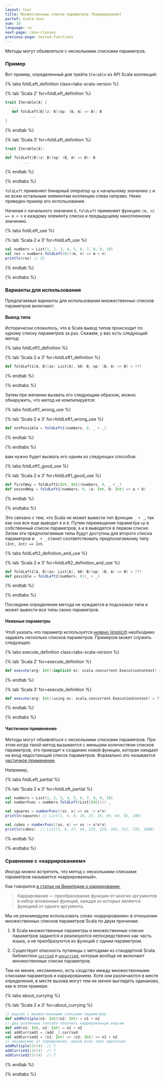 ```yaml
---
layout: tour
title: Множественные списки параметров (Каррирование)
partof: scala-tour
num: 10
language: ru
next-page: case-classes
previous-page: nested-functions
---
```


Методы могут объявляться с несколькими списками параметров.

### Пример

Вот пример, определенный для трейта `Iterable` из API Scala коллекций:

{% tabs foldLeft_definition class=tabs-scala-version %}

{% tab 'Scala 2' for=foldLeft_definition %}

```scala
trait Iterable[A] {
   ...
   def foldLeft[B](z: B)(op: (B, A) => B): B
           ...
}
```

{% endtab %}

{% tab 'Scala 3' for=foldLeft_definition %}

```scala
trait Iterable[A]:
...
def foldLeft[B](z: B)(op: (B, A) => B): B
        ...
```

{% endtab %}

{% endtabs %}

`foldLeft` применяет бинарный оператор `op` к начальному значению `z` и ко всем остальным элементам коллекции слева направо.
Ниже приведен пример его использования.

Начиная с начального значения `0`, `foldLeft` применяет функцию `(m, n) => m + n` к каждому элементу списка
и предыдущему накопленному значению.

{% tabs foldLeft_use %}

{% tab 'Scala 2 и 3' for=foldLeft_use %}

```scala mdoc
val numbers = List(1, 2, 3, 4, 5, 6, 7, 8, 9, 10)
val res = numbers.foldLeft(0)((m, n) => m + n)
println(res) // 55
```

{% endtab %}

{% endtabs %}

### Варианты для использования

Предлагаемые варианты для использования множественных списков параметров включают:

#### Вывод типа

Исторически сложилось, что в Scala вывод типов происходит по одному списку параметров за раз.
Скажем, у вас есть следующий метод:

{% tabs foldLeft1_definition %}

{% tab 'Scala 2 и 3' for=foldLeft1_definition %}

```scala mdoc
def foldLeft1[A, B](as: List[A], b0: B, op: (B, A) => B) = ???
```

{% endtab %}

{% endtabs %}

Затем при желании вызвать его следующим образом, можно обнаружить, что метод не компилируется:

{% tabs foldLeft1_wrong_use %}

{% tab 'Scala 2 и 3' for=foldLeft1_wrong_use %}

```scala mdoc:fail
def notPossible = foldLeft1(numbers, 0, _ + _)
```

{% endtab %}

{% endtabs %}

вам нужно будет вызвать его одним из следующих способов:

{% tabs foldLeft1_good_use %}

{% tab 'Scala 2 и 3' for=foldLeft1_good_use %}

```scala mdoc
def firstWay = foldLeft1[Int, Int](numbers, 0, _ + _)
def secondWay = foldLeft1(numbers, 0, (a: Int, b: Int) => a + b)
```

{% endtab %}

{% endtabs %}

Это связано с тем, что Scala не может вывести тип функции `_ + _`, так как она все еще выводит `A` и `B`.
Путем перемещения параметра `op` в собственный список параметров, `A` и `B` выводятся в первом списке.
Затем эти предполагаемые типы будут доступны для второго списка параметров
и `_ + _` станет соответствовать предполагаемому типу `(Int, Int) => Int`.

{% tabs foldLeft2_definition_and_use %}

{% tab 'Scala 2 и 3' for=foldLeft2_definition_and_use %}

```scala mdoc
def foldLeft2[A, B](as: List[A], b0: B)(op: (B, A) => B) = ???
def possible = foldLeft2(numbers, 0)(_ + _)
```

{% endtab %}

{% endtabs %}

Последнее определение метода не нуждается в подсказках типа и может вывести все типы своих параметров.

#### Неявные параметры

Чтоб указать что параметр используется [_неявно_ (_implicit_)](/ru/tour/implicit-parameters.html)
необходимо задавать несколько списков параметров.
Примером может служить следующее:

{% tabs execute_definition class=tabs-scala-version %}

{% tab 'Scala 2' for=execute_definition %}

```scala mdoc
def execute(arg: Int)(implicit ec: scala.concurrent.ExecutionContext) = ???
```

{% endtab %}

{% tab 'Scala 3' for=execute_definition %}

```scala
def execute(arg: Int)(using ec: scala.concurrent.ExecutionContext) = ???
```

{% endtab %}

{% endtabs %}

#### Частичное применение

Методы могут объявляться с несколькими списками параметров.
При этом когда такой метод вызывается с меньшим количеством списков параметров,
это приводит к созданию новой функции,
которая ожидает на вход недостающий список параметров.
Формально это называется [частичное применение](https://ru.wikipedia.org/wiki/%D0%A7%D0%B0%D1%81%D1%82%D0%B8%D1%87%D0%BD%D0%BE%D0%B5_%D0%BF%D1%80%D0%B8%D0%BC%D0%B5%D0%BD%D0%B5%D0%BD%D0%B8%D0%B5).

Например,

{% tabs foldLeft_partial %}

{% tab 'Scala 2 и 3' for=foldLeft_partial %}

```scala mdoc:nest
val numbers = List(1, 2, 3, 4, 5, 6, 7, 8, 9, 10)
val numberFunc = numbers.foldLeft(List[Int]()) _

val squares = numberFunc((xs, x) => xs :+ x*x)
println(squares) // List(1, 4, 9, 16, 25, 36, 49, 64, 81, 100)

val cubes = numberFunc((xs, x) => xs :+ x*x*x)
println(cubes)  // List(1, 8, 27, 64, 125, 216, 343, 512, 729, 1000)
```

{% endtab %}

{% endtabs %}

### Сравнение с «каррированием»

Иногда можно встретить, что метод с несколькими списками параметров называется «каррированный».

Как говорится [в статье на Википедии о каррировании](https://ru.wikipedia.org/wiki/%D0%9A%D0%B0%D1%80%D1%80%D0%B8%D1%80%D0%BE%D0%B2%D0%B0%D0%BD%D0%B8%D0%B5),

> Каррирование — преобразование функции от многих аргументов в набор вложенных функций,
> каждая из которых является функцией от одного аргумента.

Мы не рекомендуем использовать слово «каррирование» в отношении множественных списков параметров Scala по двум причинам:

1. В Scala множественные параметры и множественные списки параметров задаются
   и реализуются непосредственно как часть языка, а не преобразуются из функций с одним параметром.

2. Существует опасность путаницы с методами из стандартной Scala библиотеки
   [`curried`](<https://www.scala-lang.org/api/current/scala/Function2.html#curried:T1=%3E(T2=%3ER)>)
   и [`uncurried`](<https://www.scala-lang.org/api/current/scala/Function$.html#uncurried[T1,T2,R](f:T1=%3E(T2=%3ER)):(T1,T2)=%3ER>),
   которые вообще не включают множественные списки параметров.

Тем не менее, несомненно, есть сходство между множественными списками параметров и каррированием.
Хотя они различаются в месте определения,
в месте вызова могут тем не менее выглядеть одинаково, как в этом примере:

{% tabs about_currying %}

{% tab 'Scala 2 и 3' for=about_currying %}

```scala mdoc
// версия с множественными списками параметров
def addMultiple(n1: Int)(n2: Int) = n1 + n2
// два различных способа получить каррированную версию
def add(n1: Int, n2: Int) = n1 + n2
val addCurried1 = (add _).curried
val addCurried2 = (n1: Int) => (n2: Int) => n1 + n2
// независимо от определения, вызов всех трех идентичен
addMultiple(3)(4)  // 7
addCurried1(3)(4)  // 7
addCurried2(3)(4)  // 7
```

{% endtab %}

{% endtabs %}
